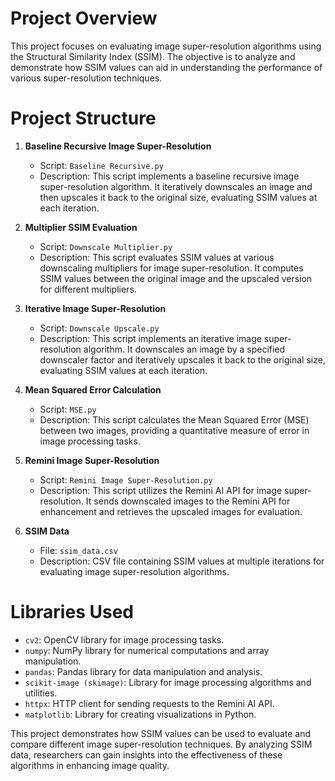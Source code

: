 # Project Overview
This project focuses on evaluating image super-resolution algorithms using the Structural Similarity Index (SSIM). The objective is to analyze and demonstrate how SSIM values can aid in understanding the performance of various super-resolution techniques.

# Project Structure
1. **Baseline Recursive Image Super-Resolution**
   - Script: `Baseline Recursive.py`
   - Description: This script implements a baseline recursive image super-resolution algorithm. It iteratively downscales an image and then upscales it back to the original size, evaluating SSIM values at each iteration.

2. **Multiplier SSIM Evaluation**
   - Script: `Downscale Multiplier.py`
   - Description: This script evaluates SSIM values at various downscaling multipliers for image super-resolution. It computes SSIM values between the original image and the upscaled version for different multipliers.

3. **Iterative Image Super-Resolution**
   - Script: `Downscale Upscale.py`
   - Description: This script implements an iterative image super-resolution algorithm. It downscales an image by a specified downscaler factor and iteratively upscales it back to the original size, evaluating SSIM values at each iteration.

4. **Mean Squared Error Calculation**
   - Script: `MSE.py`
   - Description: This script calculates the Mean Squared Error (MSE) between two images, providing a quantitative measure of error in image processing tasks.

5. **Remini Image Super-Resolution**
   - Script: `Remini Image Super-Resolution.py`
   - Description: This script utilizes the Remini AI API for image super-resolution. It sends downscaled images to the Remini API for enhancement and retrieves the upscaled images for evaluation.

6. **SSIM Data**
   - File: `ssim_data.csv`
   - Description: CSV file containing SSIM values at multiple iterations for evaluating image super-resolution algorithms.

# Libraries Used
  - `cv2`: OpenCV library for image processing tasks.
  - `numpy`: NumPy library for numerical computations and array manipulation.
  - `pandas`: Pandas library for data manipulation and analysis.
  - `scikit-image (skimage)`: Library for image processing algorithms and utilities.
  - `httpx`: HTTP client for sending requests to the Remini AI API.
  - `matplotlib`: Library for creating visualizations in Python.

This project demonstrates how SSIM values can be used to evaluate and compare different image super-resolution techniques. By analyzing SSIM data, researchers can gain insights into the effectiveness of these algorithms in enhancing image quality.
